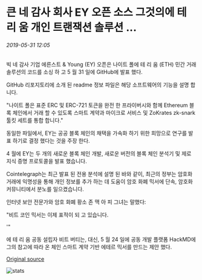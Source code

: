 # 큰 네 감사 회사 EY 오픈 소스 그것의에 테 리 움 개인 트랜잭션 솔루션 ...

###### 2019-05-31 12:05

빅 네 감사 기업 에른스트 & Young (EY) 오픈은 나이트 폴에 테 리 움 (ETH) 민간 거래 솔루션의 코드를 소싱 하 고 5 월 31 일에 GitHub에 발표 했다.

GitHub 리포지토리에 소개 된 readme 정보 파일은 해당 소프트웨어의 기능을 설명 합니다.

"나이트 폴은 표준 ERC 및 ERC-721 토큰을 완전 한 프라이버시와 함께 Ethereum 블록 체인에서 거래 할 수 있도록 스마트 계약과 마이크로 서비스 및 ZoKrates zk-snark 툴킷 세트를 통합 합니다."

동일한 파일에서, EY는 공공 블록 체인의 채택을 가속화 하기 위한 희망으로 연구를 발표 하기로 결정 했다는 것을 주장 한다.

4 월에 EY는 두 개의 새로운 블록 체인 개발, 새로운 버전의 블록 체인 분석기 및 제로 지식 증명 프로토콜을 발표 했습니다.

Cointelegraph는 최근 발표 된 전용 분석에 설명 된 바와 같이, 최근의 정부는 암호화 거래에 익명성을 통해 개인 정보를 추가 하는 데 도움이 암호 화폐 믹서에 단속, 암호화 커뮤니티에서 분노를 일으켰습니다.

인터넷 보안 전문가와 암호 화폐 황소 존 맥 아 피 그녀는 말했다:

"비트 코인 믹서는 이제 표적이 되 고 있습니다.

'"

에 테 리 움 공동 설립자 비트 버티는, 대신, 5 월 24 일에 공동 개발 플랫폼 HackMD에 그의 참고에 따라 온 체인 스마트 계약 기반 에테르 믹서를 만드는 제안 했다.

[Original source](https://cointelegraph.com/news/big-four-auditing-firm-ey-open-sources-its-ethereum-private-transaction-solution)

![stats](https://c.statcounter.com/11760860/0/a89fa40b/1/ "stats")